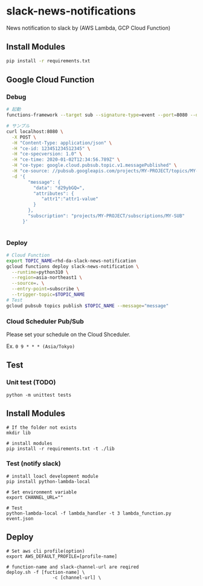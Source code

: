 # slack-news-notifications
News notification to slack by (AWS Lambda, GCP Cloud Function)

## Install Modules
```sh
pip install -r requirements.txt
```

## Google Cloud Function
### Debug
```sh
# 起動
functions-framework --target sub --signature-type=event --port=8080 --debug

# サンプル
curl localhost:8080 \
  -X POST \
  -H "Content-Type: application/json" \
  -H "ce-id: 123451234512345" \
  -H "ce-specversion: 1.0" \
  -H "ce-time: 2020-01-02T12:34:56.789Z" \
  -H "ce-type: google.cloud.pubsub.topic.v1.messagePublished" \
  -H "ce-source: //pubsub.googleapis.com/projects/MY-PROJECT/topics/MY-TOPIC" \
  -d '{
        "message": {
          "data": "d29ybGQ=",
          "attributes": {
             "attr1":"attr1-value"
          }
        },
        "subscription": "projects/MY-PROJECT/subscriptions/MY-SUB"
      }'
    
```

### Deploy
```sh
# Cloud Function
export TOPIC_NAME=rhd-da-slack-news-notification
gcloud functions deploy slack-news-notification \
  --runtime=python310 \
  --region=asia-northeast1 \
  --source=. \
  --entry-point=subscribe \
  --trigger-topic=$TOPIC_NAME
# Test
gcloud pubsub topics publish $TOPIC_NAME --message="message"
```

### Cloud Scheduler Pub/Sub
Please set your schedule on the Cloud Shceduler.

Ex. `0 9 * * * (Asia/Tokyo)`

## Test
### Unit test (TODO)
```
python -m unittest tests
```

## Install Modules
```
# If the folder not exists
mkdir lib

# install modules
pip install -r requirements.txt -t ./lib
```

### Test (notify slack)
```
# install loacl development module
pip install python-lambda-local

# Set environment variable
export CHANNEL_URL=""

# Test
python-lambda-local -f lambda_handler -t 3 lambda_function.py event.json
```

## Deploy
```
# Set aws cli profile(option)
export AWS_DEFAULT_PROFILE=[profile-name]

# function-name and slack-channel-url are reqired
deploy.sh -f [fuction-name] \
                 -c [channel-url] \
```
